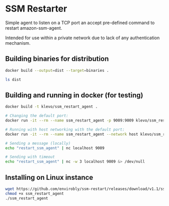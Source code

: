 # SSM Restarter

Simple agent to listen on a TCP port an accept pre-defined command to restart amazon-ssm-agent.

Intended for use within a private network due to lack of any authentication mechanism.

## Building binaries for distribution

```sh
docker build --output=dist --target=binaries .

ls dist
```

## Building and running in docker (for testing)

```sh
docker build -t klevo/ssm_restart_agent .

# Changing the default port:
docker run -it --rm --name ssm_restart_agent -p 9009:9009 klevo/ssm_restart_agent ./ssm_restart_agent --listen-address :9009

# Running with host networking with the default port:
docker run -it --rm --name ssm_restart_agent --network host klevo/ssm_restart_agent

# Sending a message (locally)
echo "restart_ssm_agent" | nc localhost 9009

# Sending with timeout
echo "restart_ssm_agent" | nc -w 3 localhost 9009 &> /dev/null
```

## Installing on Linux instance

```sh
wget https://github.com/envirobly/ssm-restart/releases/download/v1.1/ssm_restart_agent
chmod +x ssm_restart_agent
./ssm_restart_agent
```
